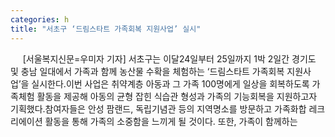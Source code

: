 ```yaml
---
categories: h
title: "서초구 ‘드림스타트 가족회복 지원사업’ 실시"
---
```

&nbsp;&nbsp;&nbsp;&nbsp; [서울복지신문=우미자 기자] 서초구는 이달24일부터 25일까지 1박 2일간 경기도 및 충남 일대에서 가족과 함께 농산물 수확을 체험하는 ‘드림스타트 가족회복 지원사업’을 실시한다.이번 사업은 취약계층 아동과 그 가족 100명에게 일상을 회복하도록 가족체험 활동을 제공해 아동의 균형 잡힌 식습관 형성과 가족의 기능회복을 지원하고자 기획했다.참여자들은 안성 팜랜드, 독립기념관 등의 지역명소를 방문하고 가족화합 레크리에이션 활동을 통해 가족의 소중함을 느끼게 될 것이다. 또한, 가족이 함께하는